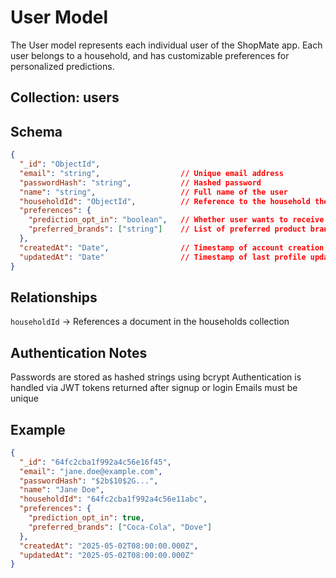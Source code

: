 # User Model
The User model represents each individual user of the ShopMate app. Each user belongs to a household, and has customizable preferences for personalized predictions.

## Collection: users
## Schema
```json
{
  "_id": "ObjectId",
  "email": "string",                  // Unique email address
  "passwordHash": "string",           // Hashed password
  "name": "string",                   // Full name of the user
  "householdId": "ObjectId",          // Reference to the household the user belongs to
  "preferences": {
    "prediction_opt_in": "boolean",   // Whether user wants to receive prediction suggestions
    "preferred_brands": ["string"]    // List of preferred product brands
  },
  "createdAt": "Date",                // Timestamp of account creation
  "updatedAt": "Date"                 // Timestamp of last profile update
}
```
## Relationships
`householdId` → References a document in the households collection

## Authentication Notes
Passwords are stored as hashed strings using bcrypt
Authentication is handled via JWT tokens returned after signup or login
Emails must be unique

## Example
```json
{
  "_id": "64fc2cba1f992a4c56e16f45",
  "email": "jane.doe@example.com",
  "passwordHash": "$2b$10$2G...",
  "name": "Jane Doe",
  "householdId": "64fc2cba1f992a4c56e11abc",
  "preferences": {
    "prediction_opt_in": true,
    "preferred_brands": ["Coca-Cola", "Dove"]
  },
  "createdAt": "2025-05-02T08:00:00.000Z",
  "updatedAt": "2025-05-02T08:00:00.000Z"
}
```